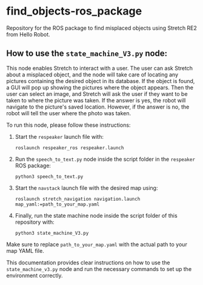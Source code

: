 # find_objects-ros_package

Repository for the ROS package to find misplaced objects using Stretch RE2 from Hello Robot.

## How to use the `state_machine_V3.py` node:

This node enables Stretch to interact with a user. The user can ask Stretch about a misplaced object, and the node will take care of locating any pictures containing the desired object in its database. If the object is found, a GUI will pop up showing the pictures where the object appears. Then the user can select an image, and Stretch will ask the user if they want to be taken to where the picture was taken. If the answer is yes, the robot will navigate to the picture's saved location. However, if the answer is no, the robot will tell the user where the photo was taken.

To run this node, please follow these instructions:

1. Start the `respeaker` launch file with:
   ```
   roslaunch respeaker_ros respeaker.launch
   ```

2. Run the `speech_to_text.py` node inside the script folder in the `respeaker` ROS package:
   ```
   python3 speech_to_text.py
   ```

3. Start the `navstack` launch file with the desired map using:
   ```
   roslaunch stretch_navigation navigation.launch map_yaml:=path_to_your_map.yaml
   ```

4. Finally, run the state machine node inside the script folder of this repository with:
   ```
   python3 state_machine_V3.py
   ```

Make sure to replace `path_to_your_map.yaml` with the actual path to your map YAML file.

This documentation provides clear instructions on how to use the `state_machine_v3.py` node and run the necessary commands to set up the environment correctly.